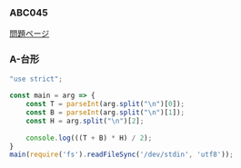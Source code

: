 ### ABC045
[問題ページ](https://atcoder.jp/contests/abc045/tasks)

### A-台形
```JavaScript
"use strict";
    
const main = arg => {
    const T = parseInt(arg.split("\n")[0]);
    const B = parseInt(arg.split("\n")[1]);
    const H = arg.split("\n")[2];
    
    console.log(((T + B) * H) / 2);
}
main(require('fs').readFileSync('/dev/stdin', 'utf8'));

```
